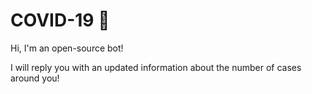 # COVID-19 🤖 

Hi, I'm an open-source bot!

I will reply you with an updated information about the number of cases around you!

